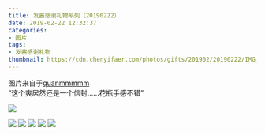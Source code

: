```yaml
---
title: 发酱感谢礼物系列（20190222）
date: 2019-02-22 12:32:37
categories:
- 图片
tags:
- 发酱感谢礼物
thumbnail: https://cdn.chenyifaer.com/photos/gifts/201902/20190222/IMG_6863.JPG
---
```


图片来自于<a href="https://weibo.com/p/1005051720171447" target="_blank">quanmmmmm</a><br/>“这个爽居然还是一个信封……花瓶手感不错” ​​​

![](https://cdn.chenyifaer.com/photos/gifts/201902/20190222/IMG_6863.JPG)

<!--more-->

![](https://cdn.chenyifaer.com/photos/gifts/201902/20190222/IMG_6864.JPG)
![](https://cdn.chenyifaer.com/photos/gifts/201902/20190222/IMG_6865.JPG)
![](https://cdn.chenyifaer.com/photos/gifts/201902/20190222/IMG_6866.JPG)
![](https://cdn.chenyifaer.com/photos/gifts/201902/20190222/IMG_6867.JPG)
![](https://cdn.chenyifaer.com/photos/gifts/201902/20190222/IMG_6868.JPG)
